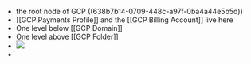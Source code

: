 - the root node of GCP ((638b7b14-0709-448c-a97f-0ba4a44e5b5d))
- [[GCP Payments Profile]] and the [[GCP Billing Account]] live here
- One level below [[GCP Domain]]
- One level above [[GCP Folder]]
- ![](https://www.webagesolutions.com/wp-content/uploads/2021/05/cloudhier1.png)
-